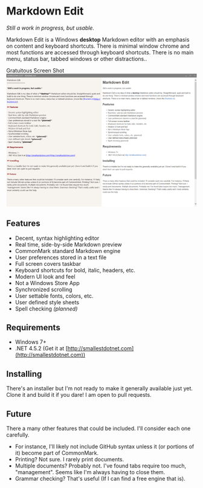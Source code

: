 Markdown Edit
=============

*Still a work in progress, but usable.*

Markdown Edit is  a Windows **desktop** Markdown editor with an emphasis on content and keyboard shortcuts. There is minimal window chrome and most functions are accessed through keyboard shortcuts. There is no main menu, status bar, tabbed windows or other distractions..

Gratuitous Screen Shot
![screen shot](ScreenShot.png)

## Features

- Decent, syntax highlighting editor
- Real time, side-by-side Markdown preview
- CommonMark standard Markdown engine
- User preferences stored in a text file
- Full screen covers taskbar
- Keyboard shortcuts for bold, italic, headers, etc.
- Modern UI look and feel
- Not a Windows Store App
- Synchronized scrolling
- User settable fonts, colors, etc.
- User defined style sheets
- Spell checking *(planned)*

## Requirements

- Windows 7+
- .NET 4.5.2 (Get it at [http://smallestdotnet.com](http://smallestdotnet.com))

## Installing

There's an installer but I'm not ready to make it generally available just yet. Clone it and build it if you dare! I am open to pull requests.

## Future

There a many other features that could be included. I'll consider each one carefully. 

- For instance, I'll likely not include GitHub syntax unless it (or portions of it) become part of CommonMark. 
- Printing? Not sure. I rarely print documents. 
- Multiple documents? Probably not. I've found tabs require too much, "management". Seems like I'm always having to close them. 
- Grammar checking? That's useful (If I can find a free engine that is).
